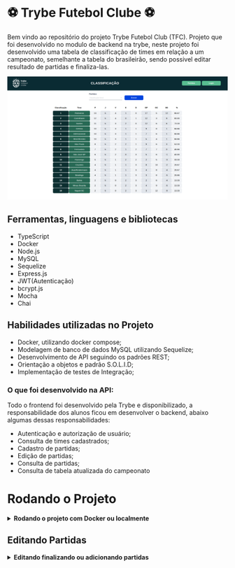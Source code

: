 # :soccer: Trybe Futebol Clube :soccer: 

Bem vindo ao repositório do projeto Trybe Futebol Club (TFC). Projeto que foi desenvolvido no modulo de backend na trybe, neste projeto foi desenvolvido uma tabela de classificação de times em relação a um campeonato, semelhante a tabela do brasileirão, sendo possivel editar resultado de partidas e finaliza-las. 

  <p align="center">
    <img src="/imgs/printTela.png" alt="Imagem do site"  width="1000"/>
  </p>

## Ferramentas, linguagens e bibliotecas
- TypeScript
- Docker
- Node.js
- MySQL
- Sequelize
- Express.js
- JWT(Autenticação)
- bcrypt.js
- Mocha
- Chai

## Habilidades utilizadas no Projeto
- Docker, utilizando docker compose;
- Modelagem de banco de dados MySQL utilizando Sequelize;
- Desenvolvimento de API seguindo os padrões REST;
- Orientação a objetos e padrão S.O.L.I.D;
- Implementação de testes de Integração;

### O que foi desenvolvido na API:

Todo o frontend foi desenvolvido pela Trybe e disponibilizado, a responsabilidade dos alunos ficou em desenvolver o backend, abaixo algumas dessas responsabilidades:

- Autenticação e autorização de usuário;
- Consulta de times cadastrados;
- Cadastro de partidas;
- Edição de partidas;
- Consulta de partidas;
- Consulta de tabela atualizada do campeonato

# Rodando o Projeto 

<details>

<summary><strong>Rodando o projeto com Docker ou localmente</strong></summary><br />

### Rodando em contêineres
dentro da raiz da aplicação, rode: 
```shell
npm run compose:up
``` 
ou
 ```shell
 npm run compose:up:dev
```
para rodar em desenvolvimento
### Rodando localmente
para iniciar o backend acesse `app/backend/`
atualize o arquivo `.env.example` para `.env` e edite as variáveis de acordo com o acesso ao seu banco de dados local.
Depois, rode:
```shell
npm run prestart && npm run start
```
ou 
```shell
npm run predev && npm run dev
```
para rodar em desenvolvimento.
para iniciar o frontend acesse `app/frontend/` e rode:
```shell
npm run start
```
</details>

  ## Editando Partidas
  
<details>

<summary><strong>Editando finalizando ou adicionando partidas</strong></summary><br />

  Para fazer alterações é necessario fazer login com um usuario que tem permissões de administrador, para isso faça login com os respectivos login e senha:

  ```json
  {
    "Login": "admin@admin.com",
    "Senha": "secret_admin"
  }
```
</details>